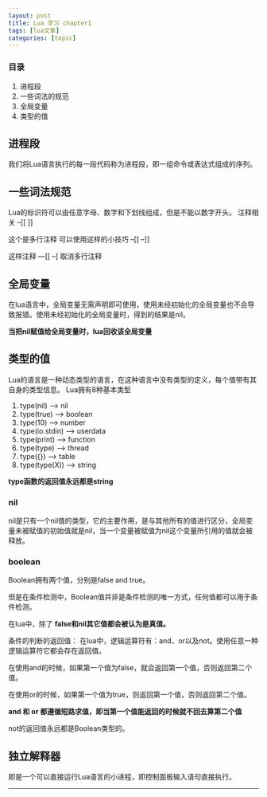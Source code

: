 ```yaml
---
layout: post
title: Lua 学习 chapter1  
tags: [lua文章]
categories: [topic]
---
```

### 目录

  1. 进程段
  2. 一些词法的规范
  3. 全局变量
  4. 类型的值

## 进程段

我们将Lua语言执行的每一段代码称为进程段，即一组命令或表达式组成的序列。

## 一些词法规范

Lua的标识符可以由任意字母、数字和下划线组成，但是不能以数字开头。 注释相关 –[[ ]]

这个是多行注释 可以使用这样的小技巧 –[[ –]]

这样注释 —[[ –] 取消多行注释

## 全局变量

在lua语言中，全局变量无需声明即可使用，使用未经初始化的全局变量也不会导致报错。使用未经初始化的全局变量时，得到的结果是nil。

**当把nil赋值给全局变量时，lua回收该全局变量**

## 类型的值

Lua的语言是一种动态类型的语言，在这种语言中没有类型的定义，每个值带有其自身的类型信息。 Lua拥有8种基本类型

  1. type(nil) –> nil
  2. type(true) –> boolean
  3. type(10) –> number
  4. type(io.stdin) –> userdata
  5. type(print) –> function
  6. type(type) –> thread
  7. type({}) –> table
  8. type(type(X)) –> string

**type函数的返回值永远都是string**

### nil

nil是只有一个nil值的类型，它的主要作用，是与其他所有的值进行区分，全局变量未被赋值的初始值就是nil，当一个变量被赋值为nil这个变量所引用的值就会被释放。

### boolean

Boolean拥有两个值，分别是false and true。

但是在条件检测中，Boolean值并非是条件检测的唯一方式，任何值都可以用于条件检测。

在lua中，除了 **false和nil其它值都会被认为是真值。**

条件的判断的返回值： 在lua中，逻辑运算符有：and、or以及not。使用任意一种逻辑运算符它都会存在返回值。

在使用and的时候，如果第一个值为false，就会返回第一个值，否则返回第二个值。

在使用or的时候，如果第一个值为true，则返回第一个值，否则返回第二个值。

**and 和 or 都遵循短路求值，即当第一个值能返回的时候就不回去算第二个值**

not的返回值永远都是Boolean类型的。

## 独立解释器

即是一个可以直接运行Lua语言的小进程，即控制面板输入语句直接执行。

* * *